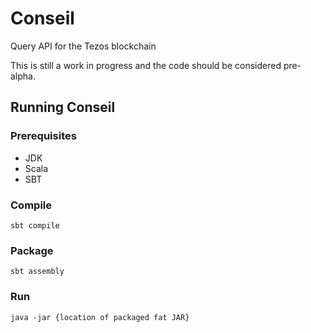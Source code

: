 # Conseil
Query API for the Tezos blockchain

This is still a work in progress and the code should be considered pre-alpha.

## Running Conseil

### Prerequisites
- JDK
- Scala
- SBT

### Compile

`sbt compile`
  
### Package
 
`sbt assembly`
  
### Run

`java -jar {location of packaged fat JAR}`
